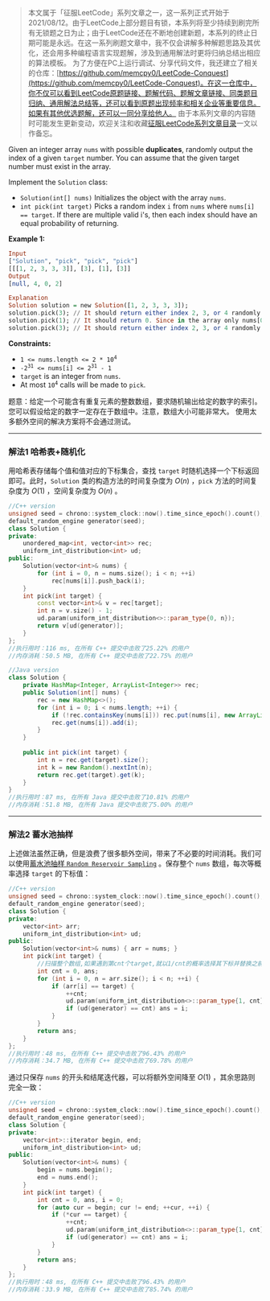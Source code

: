 > 本文属于「征服LeetCode」系列文章之一，这一系列正式开始于2021/08/12。由于LeetCode上部分题目有锁，本系列将至少持续到刷完所有无锁题之日为止；由于LeetCode还在不断地创建新题，本系列的终止日期可能是永远。在这一系列刷题文章中，我不仅会讲解多种解题思路及其优化，还会用多种编程语言实现题解，涉及到通用解法时更将归纳总结出相应的算法模板。
> <b></b>
> 为了方便在PC上运行调试、分享代码文件，我还建立了相关的仓库：[https://github.com/memcpy0/LeetCode-Conquest](https://github.com/memcpy0/LeetCode-Conquest)。在这一仓库中，你不仅可以看到LeetCode原题链接、题解代码、题解文章链接、同类题目归纳、通用解法总结等，还可以看到原题出现频率和相关企业等重要信息。如果有其他优选题解，还可以一同分享给他人。
> <b></b>
> 由于本系列文章的内容随时可能发生更新变动，欢迎关注和收藏[征服LeetCode系列文章目录](https://memcpy0.blog.csdn.net/article/details/119656559)一文以作备忘。

<p>Given an integer array <code>nums</code> with possible <strong>duplicates</strong>, randomly output the index of a given <code>target</code> number. You can assume that the given target number must exist in the array.</p>

<p>Implement the <code>Solution</code> class:</p>

<ul>
	<li><code>Solution(int[] nums)</code> Initializes the object with the array <code>nums</code>.</li>
	<li><code>int pick(int target)</code> Picks a random index <code>i</code> from <code>nums</code> where <code>nums[i] == target</code>. If there are multiple valid i's, then each index should have an equal probability of returning.</li>
</ul>

 
<p><strong>Example 1:</strong></p>

```haskell
Input
["Solution", "pick", "pick", "pick"]
[[[1, 2, 3, 3, 3]], [3], [1], [3]]
Output
[null, 4, 0, 2]

Explanation
Solution solution = new Solution([1, 2, 3, 3, 3]);
solution.pick(3); // It should return either index 2, 3, or 4 randomly. Each index should have equal probability of returning.
solution.pick(1); // It should return 0. Since in the array only nums[0] is equal to 1.
solution.pick(3); // It should return either index 2, 3, or 4 randomly. Each index should have equal probability of returning.
```

  
<p><strong>Constraints:</strong></p>

<ul>
	<li><code>1 &lt;= nums.length &lt;= 2 * 10<sup>4</sup></code></li>
	<li><code>-2<sup>31</sup> &lt;= nums[i] &lt;= 2<sup>31</sup> - 1</code></li>
	<li><code>target</code> is an integer from <code>nums</code>.</li>
	<li>At most <code>10<sup>4</sup></code> calls will be made to <code>pick</code>.</li>
</ul>


题意：给定一个可能含有重复元素的整数数组，要求随机输出给定的数字的索引。 您可以假设给定的数字一定存在于数组中。注意，数组大小可能非常大。 使用太多额外空间的解决方案将不会通过测试。 
 
---
### 解法1 哈希表+随机化
用哈希表存储每个值和值对应的下标集合，查找 `target` 时随机选择一个下标返回即可。此时，`Solution` 类的构造方法的时间复杂度为 $O(n)$ ，`pick` 方法的时间复杂度为 $O(1)$ ，空间复杂度为 $O(n)$ 。
```cpp
//C++ version
unsigned seed = chrono::system_clock::now().time_since_epoch().count();
default_random_engine generator(seed);
class Solution {
private:
    unordered_map<int, vector<int>> rec;
    uniform_int_distribution<int> ud;
public:
    Solution(vector<int>& nums) {
        for (int i = 0, n = nums.size(); i < n; ++i)
            rec[nums[i]].push_back(i);
    }
    int pick(int target) {
        const vector<int>& v = rec[target];
        int n = v.size() - 1;
        ud.param(uniform_int_distribution<>::param_type{0, n});
        return v[ud(generator)];
    }
};
//执行用时：116 ms, 在所有 C++ 提交中击败了25.22% 的用户
//内存消耗：50.5 MB, 在所有 C++ 提交中击败了22.75% 的用户
```
```java
//Java version
class Solution {
    private HashMap<Integer, ArrayList<Integer>> rec;
    public Solution(int[] nums) {
        rec = new HashMap<>();
        for (int i = 0; i < nums.length; ++i) {
            if (!rec.containsKey(nums[i])) rec.put(nums[i], new ArrayList<>());
            rec.get(nums[i]).add(i);
        }
    }
    
    public int pick(int target) {
        int n = rec.get(target).size();
        int k = new Random().nextInt(n);
        return rec.get(target).get(k);
    }
}
//执行用时：87 ms, 在所有 Java 提交中击败了10.81% 的用户
//内存消耗：51.8 MB, 在所有 Java 提交中击败了5.00% 的用户
```
---
### 解法2 蓄水池抽样
上述做法虽然正确，但是浪费了很多额外空间，带来了不必要的时间消耗。我们可以使用[蓄水池抽样 `Random Reservoir Sampling`](https://memcpy0.blog.csdn.net/article/details/120088851) 。保存整个 `nums` 数组，每次等概率选择 `target` 的下标值：
```cpp
//C++ version
unsigned seed = chrono::system_clock::now().time_since_epoch().count();
default_random_engine generator(seed);
class Solution {
private:
    vector<int> arr;
    uniform_int_distribution<int> ud;
public:
    Solution(vector<int>& nums) { arr = nums; }
    int pick(int target) { 
        //扫描整个数组,如果遇到第cnt个target,就以1/cnt的概率选择其下标并替换之前选取的下标
        int cnt = 0, ans;
        for (int i = 0, n = arr.size(); i < n; ++i) {
            if (arr[i] == target) {
                ++cnt;
                ud.param(uniform_int_distribution<>::param_type{1, cnt});
                if (ud(generator) == cnt) ans = i;
            }
        }
        return ans;
    }
};
//执行用时：48 ms, 在所有 C++ 提交中击败了96.43% 的用户
//内存消耗：34.7 MB, 在所有 C++ 提交中击败了69.78% 的用户
```
通过只保存 `nums` 的开头和结尾迭代器，可以将额外空间降至 $O(1)$ ，其余思路则完全一致：
```cpp
//C++ version
unsigned seed = chrono::system_clock::now().time_since_epoch().count();
default_random_engine generator(seed);
class Solution {
private:
    vector<int>::iterator begin, end;
    uniform_int_distribution<int> ud;
public:
    Solution(vector<int>& nums) { 
        begin = nums.begin(); 
        end = nums.end(); 
    }
    int pick(int target) {
        int cnt = 0, ans, i = 0;
        for (auto cur = begin; cur != end; ++cur, ++i) {
            if (*cur == target) {
                ++cnt;
                ud.param(uniform_int_distribution<>::param_type{1, cnt});
                if (ud(generator) == cnt) ans = i;
            }
        }
        return ans;
    }
}; 
//执行用时：48 ms, 在所有 C++ 提交中击败了96.43% 的用户
//内存消耗：33.9 MB, 在所有 C++ 提交中击败了85.74% 的用户
```
